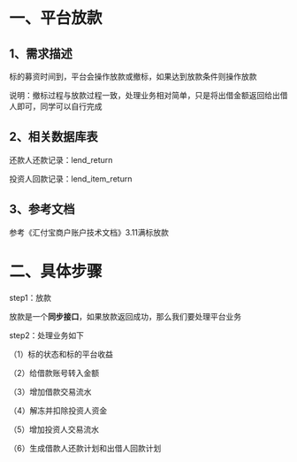 # 一、平台放款

## 1、需求描述

标的募资时间到，平台会操作放款或撤标，如果达到放款条件则操作放款

说明：撤标过程与放款过程一致，处理业务相对简单，只是将出借金额返回给出借人即可，同学可以自行完成

## 2、相关数据库表

还款人还款记录：lend_return

投资人回款记录：lend_item_return 

## 3、参考文档

参考《汇付宝商户账户技术文档》3.11满标放款

# 二、具体步骤

step1：放款

放款是一个**同步接口**，如果放款返回成功，那么我们要处理平台业务

step2：处理业务如下

（1）标的状态和标的平台收益

（2）给借款账号转入金额

（3）增加借款交易流水

（4）解冻并扣除投资人资金

（5）增加投资人交易流水

（6）生成借款人还款计划和出借人回款计划